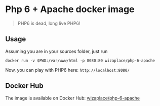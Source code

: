 # Php 6 + Apache docker image
> PHP6 is dead, long live PHP6!

## Usage
Assuming you are in your sources folder, just run
```
docker run -v $PWD:/var/www/html -p 8080:80 wizaplace/php-6-apache
```
Now, you can play with PHP6 here: `http://localhost:8080/`

## Docker Hub
The image is available on Docker Hub: [wizaplace/php-6-apache](https://hub.docker.com/r/wizaplace/php-6-apache/)
